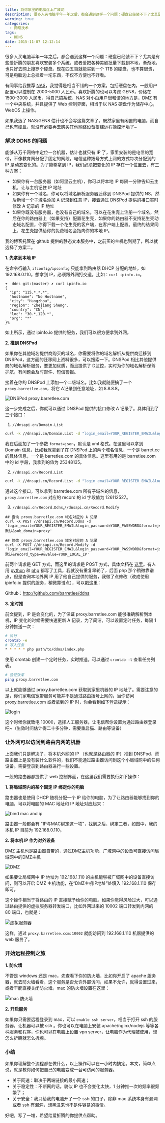 ```yaml
---
title: 将你家里的电脑连上广域网
description: 很多人买电脑半年一年之后，都会遇到这样一个问题：硬盘已经装不下？尤其是有些爱折腾的朋友喜欢安装多个系统，或者爱把各种美剧批量下载到本地，渐渐地，也只好去网上搜罗个硬盘。现在四五百就能买到一个 1TB 的硬盘，也不算很贵，可是电脑边上总挂着一坨东西，不仅不方便也不好看。
warning: true
categories:
  - 网络技术
tags:
  - DDNS
date: 2015-11-07 12:12:14
---
```



很多人买电脑半年一年之后，都会遇到这样一个问题：硬盘已经装不下？尤其是有些爱折腾的朋友喜欢安装多个系统，或者爱把各种美剧批量下载到本地，渐渐地，也只好去网上搜罗个硬盘。现在四五百就能买到一个 1TB 的硬盘，也不算很贵，可是电脑边上总挂着一坨东西，不仅不方便也不好看。

<!--more-->

有同事给我推荐 [NAS](http://baike.baidu.com/link?url=pbVuGISpwCNstrRLd-ZC_z52uG0pg369bw58rDyQgS8sNgggh33mUcl6LkDrOqNBCyLM7OBfFiwENkfwUeZ-o9DJ6w_H5CRh2CDq1H3qOny)，我觉得是相当不错的一个方案，包括硬盘在内，一般用户配置可以控制在 2000-5000 人民币。喜欢折腾的也可以考虑 GEN8，价格在 1500-3000 人民币，得自己搞系统，NAS 对小白用户很和谐的地方是，DMZ 有一个中央系统，并且提供了 Web 控制界面，相当于以 NAS 硬盘作为储存中心，WebOS 上操作。

如果我选了 NAS/GEN8 估计也不会写这篇文章了。既然家里有闲置的电脑，而自己也有硬盘，就没有必要再去购买其他网络设备搭建远程操控环境了~


### 解决 DDNS 的问题

能够从万千网络中定位一台机器，估计也就只有 IP 了，家里安装的是电信的宽带，不像教育网分配了固定的网段，电信这种拨号方式上网的方式每次分配到的 IP 是动态变化的。为了能够拿到 IP，我们必须把变化的 IP 存在一个位置去，有三种方案：

- 如果你有一台服务器（如阿里云主机），你可以将本地 IP 每隔一分钟告知云主机，让与主机记住 IP 地址
- 如果你有一个域名，你可以将域名解析服务器迁移到 DNSPod 提供的 NS，然后新增一个子域名添加 A 记录到任意 IP，接着通过 DNSPod 提供的接口实时修改 A 记录的 IP 地址
- 如果你既没有服务器，也没有自己的域名，可以在花生壳上注册一个域名，然后在你的路由器上（如果支持）配置花生壳，如果你的路由器不支持花生壳动态域名配置，你得下载一个花生壳的客户端，在客户端上配置。最终的结果同上，花生壳提供给你的免费域名会指向你的本地 IP。

我的博客托管在 github 提供的静态文本服务中，之前买的主机也到期了，所以就选择了方案二。

__1. 先拿到本地 IP__

在命令行输入 `ifconfig/ipconfig` 只能拿到路由器 DHCP 分配的地址，如 192.168.0.110，想拿到 IP，必须跟外网打交道，比如：`curl ipinfo.io`。

```
➜  ddns git:(master) ✗ curl ipinfo.io
{
  "ip": "115.*.*.*",
  "hostname": "No Hostname",
  "city": "Hangzhou",
  "region": "Zhejiang Sheng",
  "country": "CN",
  "loc": "30.*,120.*",
  "org": "*"
}%
```

如上所示，通过 ipinfo.io 提供的服务，我们可以很方便拿到外网。

__2. 推到 DNSPod__

如果你在其他域名提供商购买的域名，你需要将你的域名解析从提供商迁移到 DNSPod，这方面的迁移网上资料很多，可以搜索一下。DNSPod 相比其他提供商的域名解析服务，要更加优质，而且提供了 D监控，实时为你的域名解析保驾护航，有问题会及时邮件、短信警报。

接着在你的 DNSPod 上添加一个二级域名，比如我就随便搞了一个 `proxy.barretlee.com`，将它 A记录到任意地址，如 8.8.8.8。

![DNSPod proxy.barretlee.com](http://www.barretlee.com/blogimgs/2015/11/07/20151106_9132f343.jpg)

这一步完成之后，你就可以通过 DNSPod 提供的接口修改 A 记录了。具体用到了三个接口：

1) `//dnsapi.cn/Domain.List`

```bash
curl -k //dnsapi.cn/Domain.List -d "login_email=YOUR_REGISTER_EMAIL&login_password=YOUR_PASSWORD&format=json"
```

我在后面加了一个参数 `format=json`，默认是 xml 格式。在这里可以拿到 Domain 信息，比如我就拿到了在 DNSPod 上的两个域名信息，一个是 barret.cc 的具体信息，一个是 barretlee.com 的具体信息。这里有用的是 barretlee.com 中的 id 字段，我拿到的值为 25348135。

2) `//dnsapi.cn/Record.List`

```bash
curl -k //dnsapi.cn/Record.List -d "login_email=YOUR_REGISTER_EMAIL&login_password=YOUR_PASSWORD&format=json&domain_id=25348135"
```

通过这个接口，可以拿到 barretlee.com 所有子域名的信息，`proxy.barretlee.com` 对应的 record 的 id 字段值为 126112527。

3) `//dnsapi.cn/Record.Ddns`,`//dnsapi.cn/Record.Modify`

```
## 查询 proxy.barretlee.com 域名对应的 A 记录
curl -X POST //dnsapi.cn/Record.Ddns -d 'login_email=YOUR_REGISTER_EMAIL&login_password=YOUR_PASSWORD&format=json&domain_id=25348135&record_id=126112527&record_line=默认&sub_domain=proxy'

## 修改 proxy.barretlee.com 域名对应的 A 记录
curl -X POST //dnsapi.cn/Record.Modify -d 'login_email=YOUR_REGISTER_EMAIL&login_password=YOUR_PASSWORD&format=json&domain_id=25348135&record_id=126112527&sub_domain=proxy&record_line=默认&record_type=A&value=YOUR_LOCAL_IP'
```

前两个请求是 GET 方式，而这里的请求是 POST 方式，具体文档在 [这里](http://www.dnspod.cn/docs/records.html#record-modify)。有人用 [python](//gist.github.com/chuangbo/833369) 和 [php](//github.com/William-Sang/ddns) 都写了工具，我就没有重复早轮了，后面 php 那个稍微靠谱点，但是查询本地外网 IP 用了他自己提供的服务，我做了点修改（改成使用 ipinfo.io 提供的服务，稍微靠谱点），可以戳这里：

Github：<http://github.com/barretlee/ddns>

__3. 定时推__

前文提到，IP 是会变化的，为了保证 proxy.barretlee.com 能够准确解析到本机，IP 变化的时候需要快速更新 A 记录，为了简洁，可以设置定时任务，每隔 1 分钟推送一次：

```bash
# 执行
crontab -e 
# 写入任务
* * * * * php path/to/ddns/index.php
```

使用 crontab 创建一个定时任务，实时推送。可以通过 `crontab -l` 查看任务列表。

```bash
# 验证效果
ping proxy.barretlee.com
```

以上就能够通过 proxy.barretlee.com 获取到家里机器的 IP 地址了。需要注意的是，你们家电信宽带服务可能并不是通过路由拨号上网的，当你访问 proxy.barretlee.com 或者拿到的 IP 时，你会看到如下登录提示：

![login](http://www.barretlee.com/blogimgs/2015/11/07/20151106_b70393af.jpg)

这个时候你就致电 10000，选择人工服务器，让电信帮你设置为通过路由器登录吧~（生效时间估计得二十多分钟，需要重启猫、路由等设备）

### 让外网可以访问到路由内网的机器

上面我们只是解决了，将本机外网的 IP （也就是路由器的 IP）推到 DNSPod，而路由器上是没有装什么软件的，我们不能通过路由器访问到这个小局域网中的任何设备。需要登录到路由器进行一些设置。

一般的路由器都提供了 web 控制界面，在这里我们需要执行如下操作：

__1. 将局域网内的某个固定 IP 绑定你的电脑__

路由器也是使用 DHCP 随机分配一个 IP 给你的电脑，为了让路由器能够找到你的电脑，可以将电脑的 MAC 地址和 IP 地址对应起来：

![bind mac and ip](http://www.barretlee.com/blogimgs/2015/11/07/20151106_c3a4f190.jpg)

路由器一般都会有 "IP与MAC绑定这一项"，找到之后，绑定二者，如图中，我的本机 IP 目前为 192.168.0.110。

__2. 将本机 IP 作为对外设备__

DMZ 主机也是路由器自带的，通过DMZ主机功能，广域网中的设备可直接访问局域网中的DMZ主机

![DMZ](http://www.barretlee.com/blogimgs/2015/11/07/20151106_5f3aa844.jpg)

如果要让局域网中 IP 地址为 192.168.1.110 的主机能够被广域网中的设备直接访问，则可以开启 DMZ 主机功能，在“DMZ主机IP地址”处填入 192.168.1.110 保存即可。

这个操作相当于将路由的 IP 直接赋予给你的电脑。如果你觉得风险过大，可以通过路由提供的虚拟服务器转发端口，比如外网过来的 10002 端口转发到内网的 80 端口，也就是：

![虚拟服务器](http://www.barretlee.com/blogimgs/2015/11/07/20151106_1e414c34.jpg)

这样，通过 `proxy.barretlee.com:10002` 就能访问到 192.168.1.110 机器提供的 web 服务了。

### 开始远程控制之旅

__1. 防火墙__

不管是 windows 还是 mac，先查看下你的防火墙，比如你开启了 apache 服务器，就去防火墙看看，这个服务是否允许外部访问，如果不允许，就得设置过来，或者干脆直接关闭防火墙。mac 的防火墙设置在这里：

![mac 防火墙](http://www.barretlee.com/blogimgs/2015/11/07/20151106_57305bb6.jpg)

__2. 开启服务__

如果你只需要远程登录到 mac，可以 `enable ssh server`，相当于打开 ssh 的服务器，让机器可以被 ssh 。你也可以在电脑上安装 apache/nginx/nodejs 等等各种服务和程序，你也可以在电脑上设置 vpn server，让电脑作为代理被使用，想怎么折腾就怎么折腾。


### 小结

如果你理解整个流程都在做什么，以上操作可以在一小时内搞定。本文，简单点说，就是教你如何把自己的电脑变成一台可访问的服务器。

- 关于网速：取决于两端链接的最小网速；
- 关于稳定性：不断网的话，貌似 IP 也不会变化太快，1 分钟推一次的频率很频繁了；
- 关于安全：我只给我的电脑开了一个 ssh 的口子，除非 mac 系统本身有漏洞或者 ssh 有漏洞，想黑进来也不是件容易的事情。

好吧，写了一堆，希望给爱折腾的你提供点帮助。
